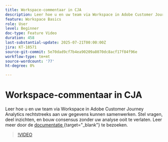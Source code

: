 ```yaml
---
title: Workspace-commentaar in CJA
description: Leer hoe u en uw team via Workspace in Adobe Customer Journey Analytics rechtstreeks aan uw gegevens kunnen samenwerken. Stel vragen, deel inzichten, en bouw consensus zonder uw analyse ooit te verlaten.
feature: Workspace Basics
role: User
level: Beginner
doc-type: Feature Video
duration: 458
last-substantial-update: 2025-07-21T00:00:00Z
jira: KT-18571
source-git-commit: 5e70dad9cf7b4ea90209a8070dc8acf17f84f96e
workflow-type: tm+mt
source-wordcount: '77'
ht-degree: 0%

---
```



# Workspace-commentaar in CJA

Leer hoe u en uw team via Workspace in Adobe Customer Journey Analytics rechtstreeks aan uw gegevens kunnen samenwerken. Stel vragen, deel inzichten, en bouw consensus zonder uw analyse ooit te verlaten. Leer meer door de [ documentatie ](https://experienceleague.adobe.com/en/docs/analytics-platform/using/cja-workspace/build-workspace-project/comment-projects){target="_blank"} te bezoeken.

>[!VIDEO](https://video.tv.adobe.com/v/3469446/?learn=on&enablevpops)
